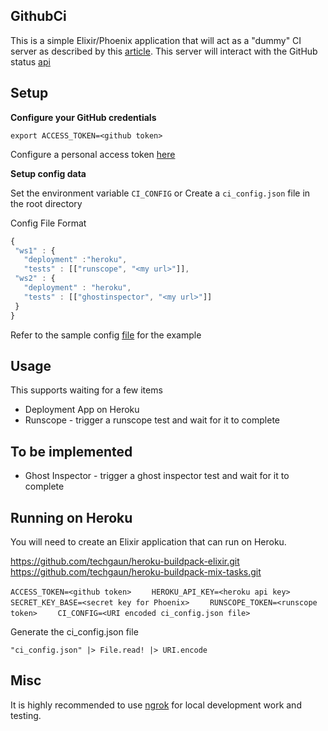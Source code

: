 ## GithubCi

This is a simple Elixir/Phoenix application that will act as a "dummy" CI server as described by this [article](https://developer.github.com/guides/building-a-ci-server/).  This server will interact with the GitHub status [api](https://developer.github.com/v3/repos/statuses/)

## Setup

__Configure your GitHub credentials__

```
export ACCESS_TOKEN=<github token>
```

Configure a personal access token [here](https://github.com/settings/tokens)

__Setup config data__

Set the environment variable ```CI_CONFIG``` or Create a ```ci_config.json``` file in the root directory

Config File Format

```javascript
{
 "ws1" : {
   "deployment" :"heroku", 
   "tests" : [["runscope", "<my url>"]],
 "ws2" : {
   "deployment" : "heroku",
   "tests" : [["ghostinspector", "<my url>"]]
 }
}
```

Refer to the sample config [file](ci_config_sample.json) for the example

## Usage

This supports waiting for a few items

* Deployment App on Heroku
* Runscope - trigger a runscope test and wait for it to complete

## To be implemented

* Ghost Inspector - trigger a ghost inspector test and wait for it to complete

## Running on Heroku

You will need to create an Elixir application that can run on Heroku.

https://github.com/techgaun/heroku-buildpack-elixir.git    
https://github.com/techgaun/heroku-buildpack-mix-tasks.git    

```ACCESS_TOKEN=<github token>    ```
```HEROKU_API_KEY=<heroku api key>    ```
```SECRET_KEY_BASE=<secret key for Phoenix>    ```
```RUNSCOPE_TOKEN=<runscope token>    ```
```CI_CONFIG=<URI encoded ci_config.json file>    ```

Generate the ci_config.json file

```iex -S mix
"ci_config.json" |> File.read! |> URI.encode
```

## Misc

It is highly recommended to use [ngrok](https://ngrok.com/) for local development work and testing.
